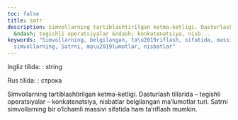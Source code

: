 ```yaml
---
toc: false
title: satr
description: Simvollarning tartiblashtirilgan ketma-ketligi. Dasturlash tillarida
  &ndash; tegishli operatsiyalar &ndash; konkatenatsiya, nisb...
keywords: "Simvollarning, belgilangan, ta\u2019riflash, sifatida, massivi, o\u2018lchamli,
  simvollarning, Satrni, ma\u2019lumotlar, nisbatlar"
---
```


Ingliz tilida:
:   string

Rus tilida:
:   строка

Simvollarning tartiblashtirilgan ketma-ketligi. Dasturlash tillarida – tegishli operatsiyalar – konkatenatsiya, nisbatlar belgilangan ma’lumotlar turi. Satrni simvollarning bir o‘lchamli massivi sifatida ham ta’riflash mumkin.